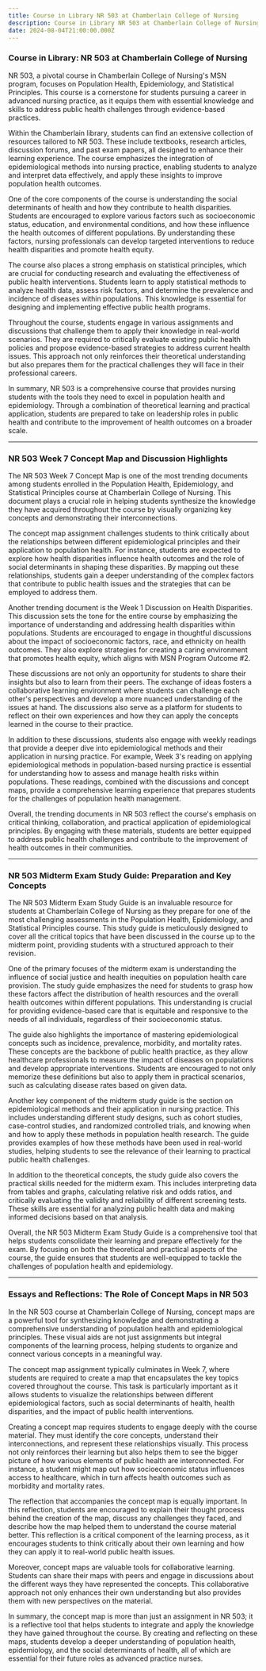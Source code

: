 ```yaml
---
title: Course in Library NR 503 at Chamberlain College of Nursing
description: Course in Library NR 503 at Chamberlain College of Nursing
date: 2024-08-04T21:00:00.000Z
---
```


### Course in Library: NR 503 at Chamberlain College of Nursing

NR 503, a pivotal course in Chamberlain College of Nursing's MSN program, focuses on Population Health, Epidemiology, and Statistical Principles. This course is a cornerstone for students pursuing a career in advanced nursing practice, as it equips them with essential knowledge and skills to address public health challenges through evidence-based practices.

Within the Chamberlain library, students can find an extensive collection of resources tailored to NR 503. These include textbooks, research articles, discussion forums, and past exam papers, all designed to enhance their learning experience. The course emphasizes the integration of epidemiological methods into nursing practice, enabling students to analyze and interpret data effectively, and apply these insights to improve population health outcomes.

One of the core components of the course is understanding the social determinants of health and how they contribute to health disparities. Students are encouraged to explore various factors such as socioeconomic status, education, and environmental conditions, and how these influence the health outcomes of different populations. By understanding these factors, nursing professionals can develop targeted interventions to reduce health disparities and promote health equity.

The course also places a strong emphasis on statistical principles, which are crucial for conducting research and evaluating the effectiveness of public health interventions. Students learn to apply statistical methods to analyze health data, assess risk factors, and determine the prevalence and incidence of diseases within populations. This knowledge is essential for designing and implementing effective public health programs.

Throughout the course, students engage in various assignments and discussions that challenge them to apply their knowledge in real-world scenarios. They are required to critically evaluate existing public health policies and propose evidence-based strategies to address current health issues. This approach not only reinforces their theoretical understanding but also prepares them for the practical challenges they will face in their professional careers.

In summary, NR 503 is a comprehensive course that provides nursing students with the tools they need to excel in population health and epidemiology. Through a combination of theoretical learning and practical application, students are prepared to take on leadership roles in public health and contribute to the improvement of health outcomes on a broader scale.

***

### NR 503 Week 7 Concept Map and Discussion Highlights

The NR 503 Week 7 Concept Map is one of the most trending documents among students enrolled in the Population Health, Epidemiology, and Statistical Principles course at Chamberlain College of Nursing. This document plays a crucial role in helping students synthesize the knowledge they have acquired throughout the course by visually organizing key concepts and demonstrating their interconnections.

The concept map assignment challenges students to think critically about the relationships between different epidemiological principles and their application to population health. For instance, students are expected to explore how health disparities influence health outcomes and the role of social determinants in shaping these disparities. By mapping out these relationships, students gain a deeper understanding of the complex factors that contribute to public health issues and the strategies that can be employed to address them.

Another trending document is the Week 1 Discussion on Health Disparities. This discussion sets the tone for the entire course by emphasizing the importance of understanding and addressing health disparities within populations. Students are encouraged to engage in thoughtful discussions about the impact of socioeconomic factors, race, and ethnicity on health outcomes. They also explore strategies for creating a caring environment that promotes health equity, which aligns with MSN Program Outcome #2.

These discussions are not only an opportunity for students to share their insights but also to learn from their peers. The exchange of ideas fosters a collaborative learning environment where students can challenge each other's perspectives and develop a more nuanced understanding of the issues at hand. The discussions also serve as a platform for students to reflect on their own experiences and how they can apply the concepts learned in the course to their practice.

In addition to these discussions, students also engage with weekly readings that provide a deeper dive into epidemiological methods and their application in nursing practice. For example, Week 3's reading on applying epidemiological methods in population-based nursing practice is essential for understanding how to assess and manage health risks within populations. These readings, combined with the discussions and concept maps, provide a comprehensive learning experience that prepares students for the challenges of population health management.

Overall, the trending documents in NR 503 reflect the course's emphasis on critical thinking, collaboration, and practical application of epidemiological principles. By engaging with these materials, students are better equipped to address public health challenges and contribute to the improvement of health outcomes in their communities.

***

### NR 503 Midterm Exam Study Guide: Preparation and Key Concepts

The NR 503 Midterm Exam Study Guide is an invaluable resource for students at Chamberlain College of Nursing as they prepare for one of the most challenging assessments in the Population Health, Epidemiology, and Statistical Principles course. This study guide is meticulously designed to cover all the critical topics that have been discussed in the course up to the midterm point, providing students with a structured approach to their revision.

One of the primary focuses of the midterm exam is understanding the influence of social justice and health inequities on population health care provision. The study guide emphasizes the need for students to grasp how these factors affect the distribution of health resources and the overall health outcomes within different populations. This understanding is crucial for providing evidence-based care that is equitable and responsive to the needs of all individuals, regardless of their socioeconomic status.

The guide also highlights the importance of mastering epidemiological concepts such as incidence, prevalence, morbidity, and mortality rates. These concepts are the backbone of public health practice, as they allow healthcare professionals to measure the impact of diseases on populations and develop appropriate interventions. Students are encouraged to not only memorize these definitions but also to apply them in practical scenarios, such as calculating disease rates based on given data.

Another key component of the midterm study guide is the section on epidemiological methods and their application in nursing practice. This includes understanding different study designs, such as cohort studies, case-control studies, and randomized controlled trials, and knowing when and how to apply these methods in population health research. The guide provides examples of how these methods have been used in real-world studies, helping students to see the relevance of their learning to practical public health challenges.

In addition to the theoretical concepts, the study guide also covers the practical skills needed for the midterm exam. This includes interpreting data from tables and graphs, calculating relative risk and odds ratios, and critically evaluating the validity and reliability of different screening tests. These skills are essential for analyzing public health data and making informed decisions based on that analysis.

Overall, the NR 503 Midterm Exam Study Guide is a comprehensive tool that helps students consolidate their learning and prepare effectively for the exam. By focusing on both the theoretical and practical aspects of the course, the guide ensures that students are well-equipped to tackle the challenges of population health and epidemiology.

***

### Essays and Reflections: The Role of Concept Maps in NR 503

In the NR 503 course at Chamberlain College of Nursing, concept maps are a powerful tool for synthesizing knowledge and demonstrating a comprehensive understanding of population health and epidemiological principles. These visual aids are not just assignments but integral components of the learning process, helping students to organize and connect various concepts in a meaningful way.

The concept map assignment typically culminates in Week 7, where students are required to create a map that encapsulates the key topics covered throughout the course. This task is particularly important as it allows students to visualize the relationships between different epidemiological factors, such as social determinants of health, health disparities, and the impact of public health interventions.

Creating a concept map requires students to engage deeply with the course material. They must identify the core concepts, understand their interconnections, and represent these relationships visually. This process not only reinforces their learning but also helps them to see the bigger picture of how various elements of public health are interconnected. For instance, a student might map out how socioeconomic status influences access to healthcare, which in turn affects health outcomes such as morbidity and mortality rates.

The reflection that accompanies the concept map is equally important. In this reflection, students are encouraged to explain their thought process behind the creation of the map, discuss any challenges they faced, and describe how the map helped them to understand the course material better. This reflection is a critical component of the learning process, as it encourages students to think critically about their own learning and how they can apply it to real-world public health issues.

Moreover, concept maps are valuable tools for collaborative learning. Students can share their maps with peers and engage in discussions about the different ways they have represented the concepts. This collaborative approach not only enhances their own understanding but also provides them with new perspectives on the material.

In summary, the concept map is more than just an assignment in NR 503; it is a reflective tool that helps students to integrate and apply the knowledge they have gained throughout the course. By creating and reflecting on these maps, students develop a deeper understanding of population health, epidemiology, and the social determinants of health, all of which are essential for their future roles as advanced practice nurses.
